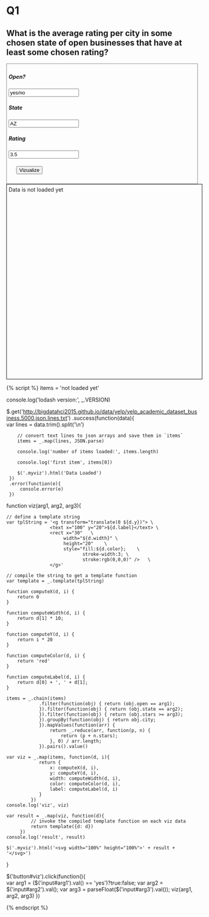 # Q1

## What is the average rating per city in some chosen state of open businesses that have at least some chosen rating?

<div style="border:1px grey solid; padding:5px;">
    <div><h5>Open?</h5>
        <input id="arg1" type="text" value="yes/no"/>
    </div>
    <div><h5>State</h5>
        <input id="arg2" type="text" value="AZ"/>
    </div>
    <div><h5>Rating</h5>
        <input id="arg3" type="text" value="3.5"/>
    </div>    
    <div style="margin:20px;">
        <button id="viz">Vizualize</button>
    </div>
</div>

<div class="myviz" style="width:100%; height:500px; border: 1px black solid; padding: 5px;">
Data is not loaded yet
</div>

{% script %}
items = 'not loaded yet'

console.log('lodash version:', _.VERSION)

$.get('http://bigdatahci2015.github.io/data/yelp/yelp_academic_dataset_business.5000.json.lines.txt')
    .success(function(data){        
        var lines = data.trim().split('\n')

        // convert text lines to json arrays and save them in `items`
        items = _.map(lines, JSON.parse)

        console.log('number of items loaded:', items.length)

        console.log('first item', items[0])

        $('.myviz').html('Data Loaded')
     })
     .error(function(e){
         console.error(e)
     })

function viz(arg1, arg2, arg3){    

    // define a template string
    var tplString = '<g transform="translate(0 ${d.y})"> \
                    <text x="100" y="20">${d.label}</text> \
                    <rect x="30"   \
                         width="${d.width}" \
                         height="20"    \
                         style="fill:${d.color};    \
                                stroke-width:3; \
                                stroke:rgb(0,0,0)" />   \
                    </g>'

    // compile the string to get a template function
    var template = _.template(tplString)

    function computeX(d, i) {
        return 0
    }

    function computeWidth(d, i) {        
        return d[1] * 10;
    }

    function computeY(d, i) {
        return i * 20
    }

    function computeColor(d, i) {
        return 'red'
    }

    function computeLabel(d, i) {
        return d[0] + ', ' + d[1];
    }

    items = _.chain(items)
                .filter(function(obj) { return (obj.open == arg1);
                }).filter(function(obj) { return (obj.state == arg2);
                }).filter(function(obj) { return (obj.stars >= arg3);
                }).groupBy(function(obj) { return obj.city;
                }).mapValues(function(arr) {
                    return _.reduce(arr, function(p, n) {
                        return (p + n.stars);
                    }, 0) / arr.length;
                }).pairs().value()

    var viz = _.map(items, function(d, i){
                return {
                    x: computeX(d, i),
                    y: computeY(d, i),
                    width: computeWidth(d, i),
                    color: computeColor(d, i),
                    label: computeLabel(d, i)
                }
             })
    console.log('viz', viz)

    var result = _.map(viz, function(d){
             // invoke the compiled template function on each viz data
             return template({d: d})
         })
    console.log('result', result)

    $('.myviz').html('<svg width="100%" height="100%">' + result + '</svg>')
}

$('button#viz').click(function(){    
    var arg1 = ($('input#arg1').val() == 'yes')?true:false;
    var arg2 = $('input#arg2').val();
    var arg3 = parseFloat($('input#arg3').val());
    viz(arg1, arg2, arg3)
})

{% endscript %}
